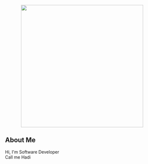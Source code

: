 <p align="center"><a href="https://fatkurhadi.github.io" target="_blank"><img src="assets/images/logo.svg" width="400"></a></p>

## About Me

Hi, I'm Software Developer
<br />
Call me Hadi
